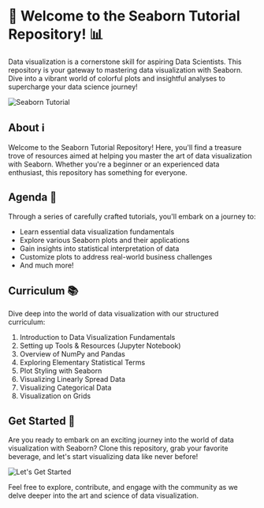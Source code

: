 # 🌟 Welcome to the Seaborn Tutorial Repository! 📊

Data visualization is a cornerstone skill for aspiring Data Scientists. This repository is your gateway to mastering data visualization with Seaborn. Dive into a vibrant world of colorful plots and insightful analyses to supercharge your data science journey!

![Seaborn Tutorial](https://i.imgur.com/ABC123.jpg)

## About ℹ️

Welcome to the Seaborn Tutorial Repository! Here, you'll find a treasure trove of resources aimed at helping you master the art of data visualization with Seaborn. Whether you're a beginner or an experienced data enthusiast, this repository has something for everyone.

## Agenda 📅

Through a series of carefully crafted tutorials, you'll embark on a journey to:
- Learn essential data visualization fundamentals
- Explore various Seaborn plots and their applications
- Gain insights into statistical interpretation of data
- Customize plots to address real-world business challenges
- And much more!

## Curriculum 📚

Dive deep into the world of data visualization with our structured curriculum:
1. Introduction to Data Visualization Fundamentals
2. Setting up Tools & Resources (Jupyter Notebook)
3. Overview of NumPy and Pandas
4. Exploring Elementary Statistical Terms
5. Plot Styling with Seaborn
6. Visualizing Linearly Spread Data
7. Visualizing Categorical Data
8. Visualization on Grids

## Get Started 🚀

Are you ready to embark on an exciting journey into the world of data visualization with Seaborn? Clone this repository, grab your favorite beverage, and let's start visualizing data like never before!

![Let's Get Started](https://i.imgur.com/XYZ456.jpg)

Feel free to explore, contribute, and engage with the community as we delve deeper into the art and science of data visualization.
